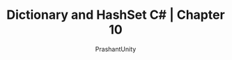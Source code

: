 ---
title: "Dictionary and HashSet C# | Chapter 10"
author: ["PrashantUnity"]
weight: 110
dateString: June 2024  
description: "Linear data structures store elements in a sequential manner and provide various ways to access, add, or remove elements. C# offers several built-in linear data structures, including arrays, lists, queues, stacks, and linked lists."
#canonicalURL: "https://canonical.url/to/page"
cover:
    image: "cover.jpg" # image path/url
    alt: "Download Logo" # alt text
    #caption: "Optical Character Recognition"  #display caption under cover 

tags: [ "NET","C Sharp", "Chapter 10","Linear Data"]
keywords: [ "Code Fry Dev", "codefrydev", "CFD","NET","C Sharp","Chapter 10","Linear Data"]
draft: true #make this false to publicly Available
---